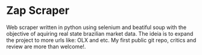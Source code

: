 # Zap Scraper

Web scraper written in python using selenium and beatiful soup with the objective of aquiring real state brazilian market data. The ideia is to expand the project to more urls like: OLX and etc.  My first public git repo, critics and review are more than welcome!.


